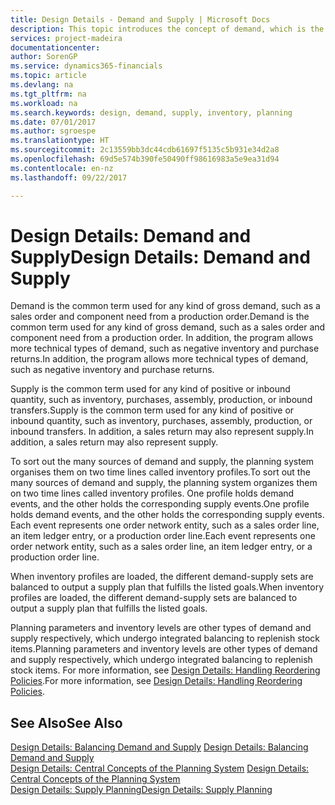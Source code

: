 ```yaml
---
title: Design Details - Demand and Supply | Microsoft Docs
description: This topic introduces the concept of demand, which is the common term used for any kind of gross demand, such as a sales order and component need from a production order.
services: project-madeira
documentationcenter: 
author: SorenGP
ms.service: dynamics365-financials
ms.topic: article
ms.devlang: na
ms.tgt_pltfrm: na
ms.workload: na
ms.search.keywords: design, demand, supply, inventory, planning
ms.date: 07/01/2017
ms.author: sgroespe
ms.translationtype: HT
ms.sourcegitcommit: 2c13559bb3dc44cdb61697f5135c5b931e34d2a8
ms.openlocfilehash: 69d5e574b390fe50490ff98616983a5e9ea31d94
ms.contentlocale: en-nz
ms.lasthandoff: 09/22/2017

---
```

# <a name="design-details-demand-and-supply"></a><span data-ttu-id="8a0f8-103">Design Details: Demand and Supply</span><span class="sxs-lookup"><span data-stu-id="8a0f8-103">Design Details: Demand and Supply</span></span>
<span data-ttu-id="8a0f8-104">Demand is the common term used for any kind of gross demand, such as a sales order and component need from a production order.</span><span class="sxs-lookup"><span data-stu-id="8a0f8-104">Demand is the common term used for any kind of gross demand, such as a sales order and component need from a production order.</span></span> <span data-ttu-id="8a0f8-105">In addition, the program allows more technical types of demand, such as negative inventory and purchase returns.</span><span class="sxs-lookup"><span data-stu-id="8a0f8-105">In addition, the program allows more technical types of demand, such as negative inventory and purchase returns.</span></span>  
  
<span data-ttu-id="8a0f8-106">Supply is the common term used for any kind of positive or inbound quantity, such as inventory, purchases, assembly, production, or inbound transfers.</span><span class="sxs-lookup"><span data-stu-id="8a0f8-106">Supply is the common term used for any kind of positive or inbound quantity, such as inventory, purchases, assembly, production, or inbound transfers.</span></span> <span data-ttu-id="8a0f8-107">In addition, a sales return may also represent supply.</span><span class="sxs-lookup"><span data-stu-id="8a0f8-107">In addition, a sales return may also represent supply.</span></span>  
  
<span data-ttu-id="8a0f8-108">To sort out the many sources of demand and supply, the planning system organises them on two time lines called inventory profiles.</span><span class="sxs-lookup"><span data-stu-id="8a0f8-108">To sort out the many sources of demand and supply, the planning system organizes them on two time lines called inventory profiles.</span></span> <span data-ttu-id="8a0f8-109">One profile holds demand events, and the other holds the corresponding supply events.</span><span class="sxs-lookup"><span data-stu-id="8a0f8-109">One profile holds demand events, and the other holds the corresponding supply events.</span></span> <span data-ttu-id="8a0f8-110">Each event represents one order network entity, such as a sales order line, an item ledger entry, or a production order line.</span><span class="sxs-lookup"><span data-stu-id="8a0f8-110">Each event represents one order network entity, such as a sales order line, an item ledger entry, or a production order line.</span></span>  
  
<span data-ttu-id="8a0f8-111">When inventory profiles are loaded, the different demand-supply sets are balanced to output a supply plan that fulfills the listed goals.</span><span class="sxs-lookup"><span data-stu-id="8a0f8-111">When inventory profiles are loaded, the different demand-supply sets are balanced to output a supply plan that fulfills the listed goals.</span></span>  
  
<span data-ttu-id="8a0f8-112">Planning parameters and inventory levels are other types of demand and supply respectively, which undergo integrated balancing to replenish stock items.</span><span class="sxs-lookup"><span data-stu-id="8a0f8-112">Planning parameters and inventory levels are other types of demand and supply respectively, which undergo integrated balancing to replenish stock items.</span></span> <span data-ttu-id="8a0f8-113">For more information, see [Design Details: Handling Reordering Policies](design-details-handling-reordering-policies.md).</span><span class="sxs-lookup"><span data-stu-id="8a0f8-113">For more information, see [Design Details: Handling Reordering Policies](design-details-handling-reordering-policies.md).</span></span>  
  
## <a name="see-also"></a><span data-ttu-id="8a0f8-114">See Also</span><span class="sxs-lookup"><span data-stu-id="8a0f8-114">See Also</span></span>  
<span data-ttu-id="8a0f8-115">[Design Details: Balancing Demand and Supply](design-details-balancing-demand-and-supply.md) </span><span class="sxs-lookup"><span data-stu-id="8a0f8-115">[Design Details: Balancing Demand and Supply](design-details-balancing-demand-and-supply.md) </span></span>  
<span data-ttu-id="8a0f8-116">[Design Details: Central Concepts of the Planning System](design-details-central-concepts-of-the-planning-system.md) </span><span class="sxs-lookup"><span data-stu-id="8a0f8-116">[Design Details: Central Concepts of the Planning System](design-details-central-concepts-of-the-planning-system.md) </span></span>  
[<span data-ttu-id="8a0f8-117">Design Details: Supply Planning</span><span class="sxs-lookup"><span data-stu-id="8a0f8-117">Design Details: Supply Planning</span></span>](design-details-supply-planning.md)
